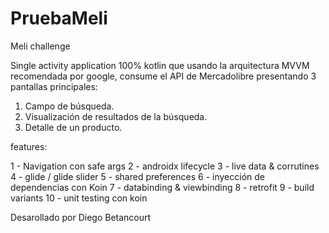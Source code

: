 # PruebaMeli
Meli challenge

Single activity application 100% kotlin que usando la arquitectura MVVM recomendada por google, consume el API de Mercadolibre presentando 3 pantallas principales:

1. Campo de búsqueda.
2. Visualización de resultados de la búsqueda.
3. Detalle de un producto.

features:

1 - Navigation con safe args
2 - androidx lifecycle
3 - live data & corrutines
4 - glide / glide slider
5 - shared preferences
6 - inyección de dependencias con Koin
7 - databinding & viewbinding
8 - retrofit
9 - build variants
10 - unit testing con koin


Desarollado por Diego Betancourt
